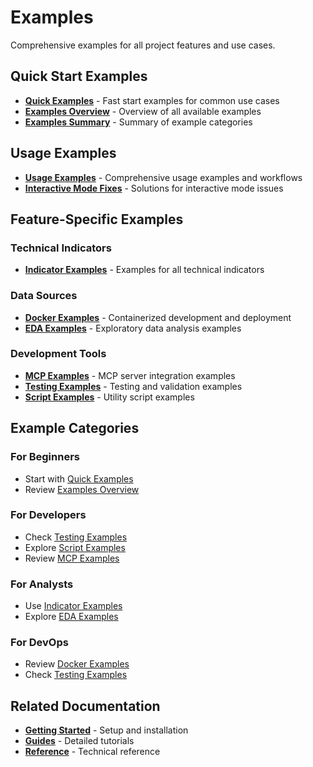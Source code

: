 # Examples

Comprehensive examples for all project features and use cases.

## Quick Start Examples

- **[Quick Examples](quick-examples.md)** - Fast start examples for common use cases
- **[Examples Overview](examples-overview.md)** - Overview of all available examples
- **[Examples Summary](EXAMPLES_SUMMARY.md)** - Summary of example categories

## Usage Examples

- **[Usage Examples](usage-examples.md)** - Comprehensive usage examples and workflows
- **[Interactive Mode Fixes](interactive-mode-fixes.md)** - Solutions for interactive mode issues

## Feature-Specific Examples

### Technical Indicators
- **[Indicator Examples](indicator-examples.md)** - Examples for all technical indicators

### Data Sources
- **[Docker Examples](docker-examples.md)** - Containerized development and deployment
- **[EDA Examples](eda-examples.md)** - Exploratory data analysis examples

### Development Tools
- **[MCP Examples](mcp-examples.md)** - MCP server integration examples
- **[Testing Examples](testing-examples.md)** - Testing and validation examples
- **[Script Examples](script-examples.md)** - Utility script examples

## Example Categories

### For Beginners
- Start with [Quick Examples](quick-examples.md)
- Review [Examples Overview](examples-overview.md)

### For Developers
- Check [Testing Examples](testing-examples.md)
- Explore [Script Examples](script-examples.md)
- Review [MCP Examples](mcp-examples.md)

### For Analysts
- Use [Indicator Examples](indicator-examples.md)
- Explore [EDA Examples](eda-examples.md)

### For DevOps
- Review [Docker Examples](docker-examples.md)
- Check [Testing Examples](testing-examples.md)

## Related Documentation

- **[Getting Started](../getting-started/)** - Setup and installation
- **[Guides](../guides/)** - Detailed tutorials
- **[Reference](../reference/)** - Technical reference 